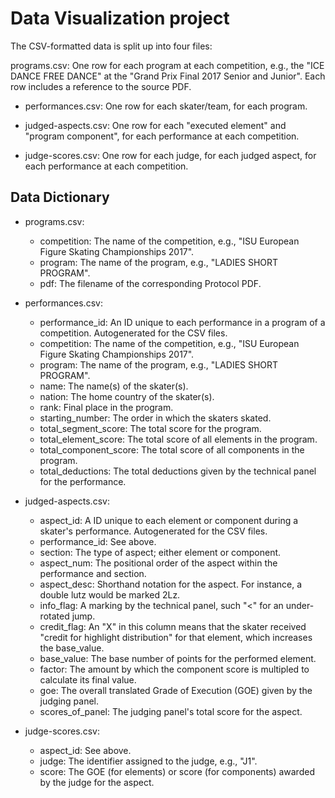 # Data Visualization project

The CSV-formatted data is split up into four files:

programs.csv: One row for each program at each competition, e.g., the "ICE DANCE FREE DANCE" at the "Grand Prix Final 2017 Senior and Junior". Each row includes a reference to the source PDF.

- performances.csv: One row for each skater/team, for each program.

- judged-aspects.csv: One row for each "executed element" and "program component", for each performance at each competition.

- judge-scores.csv: One row for each judge, for each judged aspect, for each performance at each competition.

## Data Dictionary
- programs.csv:

    - competition: The name of the competition, e.g., "ISU European Figure Skating Championships 2017".
    - program: The name of the program, e.g., "LADIES SHORT PROGRAM".
    - pdf: The filename of the corresponding Protocol PDF.

- performances.csv:

    - performance_id: An ID unique to each performance in a program of a competition. Autogenerated for the CSV files.
    - competition: The name of the competition, e.g., "ISU European Figure Skating Championships 2017".
    - program: The name of the program, e.g., "LADIES SHORT PROGRAM".
    - name: The name(s) of the skater(s).
    - nation: The home country of the skater(s).
    - rank: Final place in the program.
    - starting_number: The order in which the skaters skated.
    - total_segment_score: The total score for the program.
    - total_element_score: The total score of all elements in the program.
    - total_component_score: The total score of all components in the program.
    - total_deductions: The total deductions given by the technical panel for the performance.

- judged-aspects.csv:

    - aspect_id: A ID unique to each element or component during a skater's performance. Autogenerated for the CSV files.
    - performance_id: See above.
    - section: The type of aspect; either element or component.
    - aspect_num: The positional order of the aspect within the performance and section.
    - aspect_desc: Shorthand notation for the aspect. For instance, a double lutz would be marked 2Lz.
    - info_flag: A marking by the technical panel, such "<" for an under-rotated jump.
    - credit_flag: An "X" in this column means that the skater received "credit for highlight distribution" for that element, which increases the base_value.
    - base_value: The base number of points for the performed element.
    - factor: The amount by which the component score is multipled to calculate its final value.
    - goe: The overall translated Grade of Execution (GOE) given by the judging panel.
    - scores_of_panel: The judging panel's total score for the aspect.

- judge-scores.csv:

    - aspect_id: See above.
    - judge: The identifier assigned to the judge, e.g., "J1".
    - score: The GOE (for elements) or score (for components) awarded by the judge for the aspect.